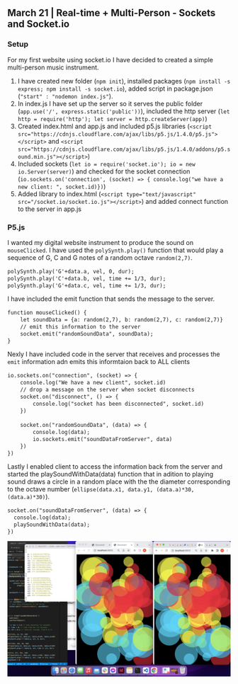 ## March 21 | Real-time + Multi-Person - Sockets and Socket.io

### Setup
For my first website using socket.io I have decided to created a simple multi-person music instrument.

1. I have created new folder (`npm init`), installed packages (`npm install -s express; npm install -s socket.io`), added script in package.json (`"start" : "nodemon index.js"`).
2. In index.js I have set up the server so it serves the public folder (`app.use('/', express.static('public'))`), included the http server (`let http = require('http'); let server = http.createServer(app)`)
3. Created index.html and app.js and included p5.js libraries (`<script src="https://cdnjs.cloudflare.com/ajax/libs/p5.js/1.4.0/p5.js"></script>` and `<script src="https://cdnjs.cloudflare.com/ajax/libs/p5.js/1.4.0/addons/p5.sound.min.js"></script>`)
4. Included sockets (`let io = require('socket.io'); io = new io.Server(server)`) and checked for the socket connection (`io.sockets.on('connection', (socket) => { console.log("we have a new client: ", socket.id)})`)
5. Added library to index.html (`<script type="text/javascript" src="/socket.io/socket.io.js"></script>`) and added connect function to the server in app.js

### P5.js
I wanted my digital website instrument to produce the sound on `mouseClicked`. I have used the `polySynth.play()` function that would play a sequence of G, C and G notes of a random octave `random(2,7)`. 

````
polySynth.play('G'+data.a, vel, 0, dur);
polySynth.play('C'+data.b, vel, time += 1/3, dur);
polySynth.play('G'+data.c, vel, time += 1/3, dur);
````

I have included the emit function that sends the message to the server.

```
function mouseClicked() {
    let soundData = {a: random(2,7), b: random(2,7), c: random(2,7)}
    // emit this information to the server
    socket.emit("randomSoundData", soundData);
}
```

Nexly I have included code in the server that receives and processes the `emit` information adn emits this informtaion back to ALL clients

````
io.sockets.on("connection", (socket) => {
    console.log("We have a new client", socket.id)
    // drop a message on the server when socket disconnects
    socket.on("disconnect", () => {
        console.log("socket has been disconnected", socket.id)
    })

    socket.on("randomSoundData", (data) => {
        console.log(data);
        io.sockets.emit("soundDataFromServer", data)
    })
})
````

Lastly I enabled client to access the information back from the server and started the playSoundWithData(data) function that in adition to playing sound draws a circle in a random place with the the diameter corresponding to the octave number (`ellipse(data.x1, data.y1, (data.a)*30, (data.a)*30)`).

```
socket.on("soundDataFromServer", (data) => {
  console.log(data);
  playSoundWithData(data);
})
```

![img](https://github.com/martapienkosz/connectionslab/blob/main/March21/dcmt/one.png)
